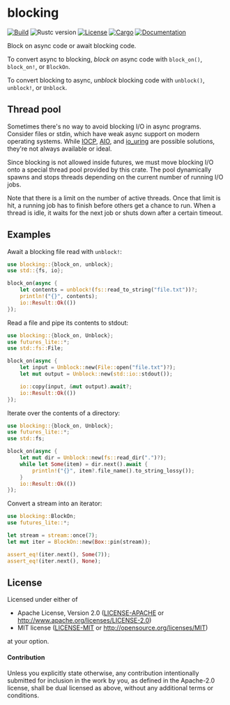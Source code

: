 # blocking

[![Build](https://github.com/stjepang/blocking/workflows/Build%20and%20test/badge.svg)](
https://github.com/stjepang/blocking/actions)
![Rustc version](https://img.shields.io/badge/rustc-1.40+-lightgray.svg)
[![License](https://img.shields.io/badge/license-MIT%2FApache--2.0-blue.svg)](
https://github.com/stjepang/blocking)
[![Cargo](https://img.shields.io/crates/v/blocking.svg)](
https://crates.io/crates/blocking)
[![Documentation](https://docs.rs/blocking/badge.svg)](
https://docs.rs/blocking)

Block on async code or await blocking code.

To convert async to blocking, *block on* async code with `block_on()`, `block_on!`, or
`BlockOn`.

To convert blocking to async, *unblock* blocking code with `unblock()`, `unblock!`, or
`Unblock`.

## Thread pool

Sometimes there's no way to avoid blocking I/O in async programs. Consider files or stdin,
which have weak async support on modern operating systems. While [IOCP], [AIO], and [io_uring]
are possible solutions, they're not always available or ideal.

Since blocking is not allowed inside futures, we must move blocking I/O onto a special thread
pool provided by this crate. The pool dynamically spawns and stops threads depending on the
current number of running I/O jobs.

Note that there is a limit on the number of active threads. Once that limit is hit, a running
job has to finish before others get a chance to run. When a thread is idle, it waits for the
next job or shuts down after a certain timeout.

[IOCP]: https://en.wikipedia.org/wiki/Input/output_completion_port
[AIO]: http://man7.org/linux/man-pages/man2/io_submit.2.html
[io_uring]: https://lwn.net/Articles/776703/

## Examples

Await a blocking file read with `unblock!`:

```rust
use blocking::{block_on, unblock};
use std::{fs, io};

block_on(async {
    let contents = unblock!(fs::read_to_string("file.txt"))?;
    println!("{}", contents);
    io::Result::Ok(())
});
```

Read a file and pipe its contents to stdout:

```rust
use blocking::{block_on, Unblock};
use futures_lite::*;
use std::fs::File;

block_on(async {
    let input = Unblock::new(File::open("file.txt")?);
    let mut output = Unblock::new(std::io::stdout());

    io::copy(input, &mut output).await?;
    io::Result::Ok(())
});
```

Iterate over the contents of a directory:

```rust
use blocking::{block_on, Unblock};
use futures_lite::*;
use std::fs;

block_on(async {
    let mut dir = Unblock::new(fs::read_dir(".")?);
    while let Some(item) = dir.next().await {
        println!("{}", item?.file_name().to_string_lossy());
    }
    io::Result::Ok(())
});
```

Convert a stream into an iterator:

```rust
use blocking::BlockOn;
use futures_lite::*;

let stream = stream::once(7);
let mut iter = BlockOn::new(Box::pin(stream));

assert_eq!(iter.next(), Some(7));
assert_eq!(iter.next(), None);
```

## License

Licensed under either of

 * Apache License, Version 2.0 ([LICENSE-APACHE](LICENSE-APACHE) or http://www.apache.org/licenses/LICENSE-2.0)
 * MIT license ([LICENSE-MIT](LICENSE-MIT) or http://opensource.org/licenses/MIT)

at your option.

#### Contribution

Unless you explicitly state otherwise, any contribution intentionally submitted
for inclusion in the work by you, as defined in the Apache-2.0 license, shall be
dual licensed as above, without any additional terms or conditions.
